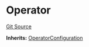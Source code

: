 # Operator
[Git Source](https://github.com/malda-protocol/malda-lending/blob/179a048ba4fdf7caff4add1e6a0986ba27ae405c/src\Operator\Operator.sol)

**Inherits:**
[OperatorConfiguration](/src\Operator\OperatorConfiguration.sol\contract.OperatorConfiguration.md)


